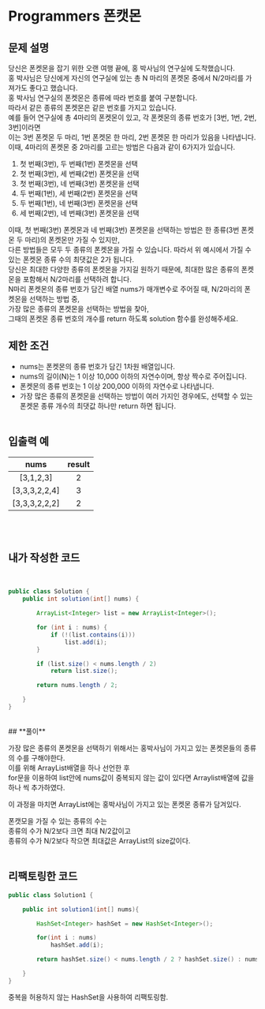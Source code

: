 # **Programmers 폰캣몬**

## **문제 설명**
당신은 폰켓몬을 잡기 위한 오랜 여행 끝에, 홍 박사님의 연구실에 도착했습니다.  
홍 박사님은 당신에게 자신의 연구실에 있는 총 N 마리의 폰켓몬 중에서 N/2마리를 가져가도 좋다고 했습니다.  
홍 박사님 연구실의 폰켓몬은 종류에 따라 번호를 붙여 구분합니다.  
따라서 같은 종류의 폰켓몬은 같은 번호를 가지고 있습니다.   
예를 들어 연구실에 총 4마리의 폰켓몬이 있고, 각 폰켓몬의 종류 번호가 [3번, 1번, 2번, 3번]이라면   
이는 3번 폰켓몬 두 마리, 1번 폰켓몬 한 마리, 2번 폰켓몬 한 마리가 있음을 나타냅니다.   
이때, 4마리의 폰켓몬 중 2마리를 고르는 방법은 다음과 같이 6가지가 있습니다.

1. 첫 번째(3번), 두 번째(1번) 폰켓몬을 선택
2. 첫 번째(3번), 세 번째(2번) 폰켓몬을 선택
3. 첫 번째(3번), 네 번째(3번) 폰켓몬을 선택
4. 두 번째(1번), 세 번째(2번) 폰켓몬을 선택
5. 두 번째(1번), 네 번째(3번) 폰켓몬을 선택
6. 세 번째(2번), 네 번째(3번) 폰켓몬을 선택
  
이때, 첫 번째(3번) 폰켓몬과 네 번째(3번) 폰켓몬을 선택하는 방법은 한 종류(3번 폰켓몬 두 마리)의 폰켓몬만 가질 수 있지만,  
다른 방법들은 모두 두 종류의 폰켓몬을 가질 수 있습니다. 따라서 위 예시에서 가질 수 있는 폰켓몬 종류 수의 최댓값은 2가 됩니다.  
당신은 최대한 다양한 종류의 폰켓몬을 가지길 원하기 때문에, 최대한 많은 종류의 폰켓몬을 포함해서 N/2마리를 선택하려 합니다.   
N마리 폰켓몬의 종류 번호가 담긴 배열 nums가 매개변수로 주어질 때, N/2마리의 폰켓몬을 선택하는 방법 중,   
가장 많은 종류의 폰켓몬을 선택하는 방법을 찾아,   
그때의 폰켓몬 종류 번호의 개수를 return 하도록 solution 함수를 완성해주세요.
<br>

## **제한 조건**
* nums는 폰켓몬의 종류 번호가 담긴 1차원 배열입니다.
* nums의 길이(N)는 1 이상 10,000 이하의 자연수이며, 항상 짝수로 주어집니다.
* 폰켓몬의 종류 번호는 1 이상 200,000 이하의 자연수로 나타냅니다.
* 가장 많은 종류의 폰켓몬을 선택하는 방법이 여러 가지인 경우에도, 선택할 수 있는 폰켓몬 종류 개수의 최댓값 하나만 return 하면 됩니다.
<br><br>

## **입출력 예**

|nums|result|
|:--:|:--:|
|[3,1,2,3]|2|
|[3,3,3,2,2,4]|3|
|[3,3,3,2,2,2]|2|

<br><br>


## **내가 작성한 코드**  
<br>

```java
public class Solution {
    public int solution(int[] nums) {

        ArrayList<Integer> list = new ArrayList<Integer>();

        for (int i : nums) {
            if (!(list.contains(i)))
                list.add(i);
        }

        if (list.size() < nums.length / 2)
            return list.size();

        return nums.length / 2;

    }
}
```
<br>
## **풀이**  

가장 많은 종류의 폰켓몬을 선택하기 위해서는
홍박사님이 가지고 있는 폰켓몬들의 종류의 수를 구해야한다.  
이를 위해 ArrayList배열을 하나 선언한 후  
for문을 이용하여 list안에 nums값이 중복되지 않는 값이 있다면
Arraylist배열에 값을 하나 씩 추가하였다.

이 과정을 마치면 ArrayList에는 홍박사님이 가지고 있는 폰켓몬 종류가 담겨있다.

폰캣모을 가질 수 있는 종류의 수는  
종류의 수가 N/2보다 크면 최대 N/2값이고  
종류의 수가 N/2보다 작으면 최대값은 ArrayList의 size값이다.
<br><br>

## **리팩토링한 코드**
```java
public class Solution1 {

    public int solution1(int[] nums){

        HashSet<Integer> hashSet = new HashSet<Integer>();

        for(int i : nums)
            hashSet.add(i);

        return hashSet.size() < nums.length / 2 ? hashSet.size() : nums.length / 2;

    }
}

```

중복을 허용하지 않는 HashSet을 사용하여 리팩토링함.